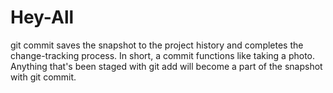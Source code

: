 # Hey-All
git commit saves the snapshot to the project history and completes the change-tracking process. 
In short, a commit functions like taking a photo.
Anything that's been staged with git add will become a part of the snapshot with git commit.
